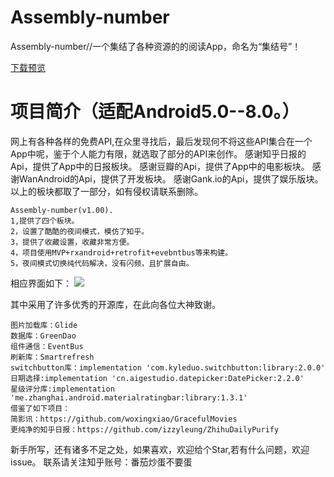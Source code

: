 # Assembly-number
Assembly-number//一个集结了各种资源的的阅读App，命名为“集结号”！

[下载预览](https://fir.im/zqlsw)

项目简介（适配Android5.0--8.0。）
====
网上有各种各样的免费API,在众里寻找后，最后发现何不将这些API集合在一个App中呢，鉴于个人能力有限，就选取了部分的API来创作。
感谢知乎日报的Api，提供了App中的日报板块。
感谢豆瓣的Api，提供了App中的电影板块。
感谢WanAndroid的Api，提供了开发板块。
感谢Gank.io的Api，提供了娱乐版块。
以上的板块都取了一部分，如有侵权请联系删除。

    Assembly-number(v1.00).
    1,提供了四个板块。
    2，设置了酷酷的夜间模式，模仿了知乎。
    3，提供了收藏设置，收藏非常方便。
    4，项目使用MVP+rxandroid+retrofit+evebntbus等来构建。
    5，夜间模式切换纯代码解决，没有闪频，且扩展自由。
    
相应界面如下：
![](https://github.com/zqljintu/Assembly-number/blob/master/image_about/ji.jpg)

其中采用了许多优秀的开源库，在此向各位大神致谢。

    图片加载库：Glide
    数据库：GreenDao
    组件通信：EventBus
    刷新库：Smartrefresh
    switchbutton库：implementation 'com.kyleduo.switchbutton:library:2.0.0'
    日期选择:implementation 'cn.aigestudio.datepicker:DatePicker:2.2.0'
    星级评分库:implementation 'me.zhanghai.android.materialratingbar:library:1.3.1'
    借鉴了如下项目：
    简影讯：https://github.com/woxingxiao/GracefulMovies
    更纯净的知乎日报：https://github.com/izzyleung/ZhihuDailyPurify

新手所写，还有诸多不足之处，如果喜欢，欢迎给个Star,若有什么问题，欢迎issue。
联系请关注知乎账号：番茄炒蛋不要蛋
